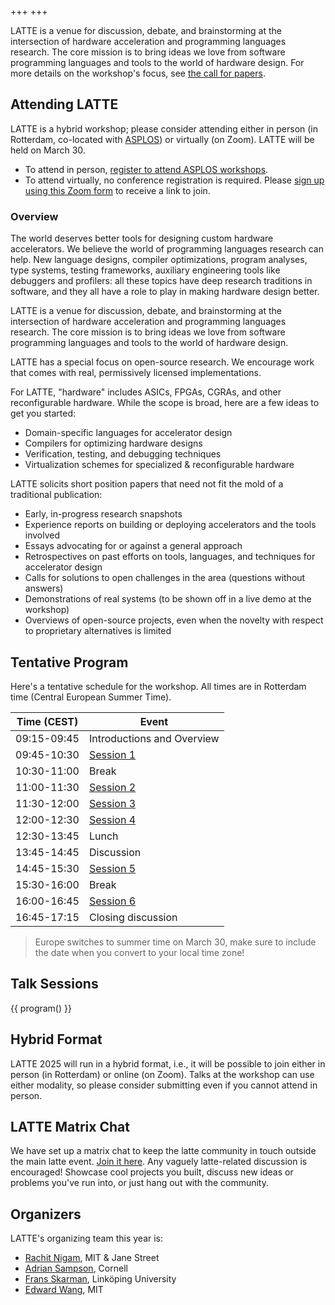 +++
+++

LATTE is a venue for discussion, debate, and brainstorming at the intersection of hardware acceleration and programming languages research. The core mission is to bring ideas we love from software programming languages and tools to the world of hardware design. For more details on the workshop's focus, see [the call for papers][cfp].

## Attending LATTE

LATTE is a hybrid workshop; please consider attending either in person (in Rotterdam, co-located with [ASPLOS][]) or virtually (on Zoom). LATTE will be held on March 30.

* To attend in person, [register to attend ASPLOS workshops][asplos-reg].
* To attend virtually, no conference registration is required. Please [sign up using this Zoom form][zoom] to receive a link to join.

[asplos-reg]: https://www.asplos-conference.org/asplos2025/registration/
[zoom]: https://cornell.zoom.us/meeting/register/UfYN6ksoTLSbmm7gO1ApOA

### Overview

The world deserves better tools for designing custom hardware accelerators. We believe the world of programming languages research can help. New language designs, compiler optimizations, program analyses, type systems, testing frameworks, auxiliary engineering tools like debuggers and profilers: all these topics have deep research traditions in software, and they all have a role to play in making hardware design better.

LATTE is a venue for discussion, debate, and brainstorming at the intersection of hardware acceleration and programming languages research. The core mission is to bring ideas we love from software programming languages and tools to the world of hardware design.

LATTE has a special focus on open-source research. We encourage work that comes with real, permissively licensed implementations.

For LATTE, "hardware" includes ASICs, FPGAs, CGRAs, and other reconfigurable hardware. While the scope is broad, here are a few ideas to get you started:

- Domain-specific languages for accelerator design
- Compilers for optimizing hardware designs
- Verification, testing, and debugging techniques
- Virtualization schemes for specialized & reconfigurable hardware

LATTE solicits short position papers that need not fit the mold of a traditional publication:

- Early, in-progress research snapshots
- Experience reports on building or deploying accelerators and the tools involved
- Essays advocating for or against a general approach
- Retrospectives on past efforts on tools, languages, and techniques for accelerator design
- Calls for solutions to open challenges in the area (questions without answers)
- Demonstrations of real systems (to be shown off in a live demo at the workshop)
- Overviews of open-source projects, even when the novelty with respect to proprietary alternatives is limited

## Tentative Program

Here's a tentative schedule for the workshop. All times are in Rotterdam time (Central European Summer Time).

|Time (CEST) | Event |
|------------|-------|
| 09:15-09:45 | Introductions and Overview|
| 09:45-10:30 | [Session 1](#session-1) |
| 10:30-11:00 | Break |
| 11:00-11:30 | [Session 2](#session-2) |
| 11:30-12:00 | [Session 3](#session-3) |
| 12:00-12:30 | [Session 4](#session-4) |
| 12:30-13:45 | Lunch |
| 13:45-14:45 | Discussion |
| 14:45-15:30 | [Session 5](#session-5) |
| 15:30-16:00 | Break |
| 16:00-16:45 | [Session 6](#session-6) |
| 16:45-17:15 | Closing discussion |

> Europe switches to summer time on March 30, make sure to include the date when you convert to your local time zone!

## Talk Sessions

{{ program() }}

## Hybrid Format

LATTE 2025 will run in a hybrid format, i.e., it will be possible to join either in person (in Rotterdam) or online (on Zoom).
Talks at the workshop can use either modality, so please consider submitting even if you cannot attend in person.

## LATTE Matrix Chat

We have set up a matrix chat to keep the latte community in touch outside the
main latte event. [Join it here][matrix]. Any vaguely latte-related discussion
is encouraged! Showcase cool projects you built, discuss new ideas or problems
you've run into, or just hang out with the community.

## Organizers

LATTE's organizing team this year is:

* [Rachit Nigam](https://rachit.pl), MIT & Jane Street
* [Adrian Sampson](https://www.cs.cornell.edu/~asampson/), Cornell
* [Frans Skarman](https://liu.se/en/employee/frask53), Linköping University
* [Edward Wang](https://edwardw.compdigitec.com/), MIT


[hotcrp]: https://latte.cs.cornell.edu/
[snapl]: http://cs.brown.edu/~sk/Memos/Conference-Discussion-Format/
[sigplanconf]: https://www.acm.org/binaries/content/assets/publications/consolidated-tex-template/acmart.pdf
[format-example]: https://github.com/cucapra/latte23/tree/main/camera-ready
[latte-21]: https://capra.cs.cornell.edu/latte21/
[latte-22]: https://capra.cs.cornell.edu/latte22/
[latte-23]: https://capra.cs.cornell.edu/latte23/
[latte-24]: https://capra.cs.cornell.edu/latte24/

[cfp]: @/cfp.md
[asplos]: https://www.asplos-conference.org/asplos2025/
[matrix]: https://matrix.to/#/#latte-chat:fossi-foundation.org
